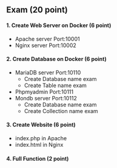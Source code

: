## Exam (20 point)
#### 1. Create Web Server on Docker      (6 point)
- Apache server         Port:10001
- Nginx server          Port:10002

#### 2. Create Database on Docker        (6 point)
- MariaDB server        Port:10110
    - Create Database   name exam
    - Create Table      name exam
- Phpmyadmin            Port:10111
- Mondb server          Port:10112
    - Create Database   name exam
    - Create Collection name exam

#### 3. Create Website                   (6 point)
- index.php in Apache 
- index.html in Nginx

#### 4. Full Function                   (2 point)
